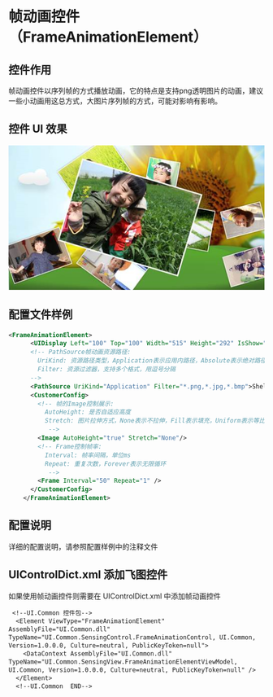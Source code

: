 
# 帧动画控件（FrameAnimationElement）

## 控件作用

帧动画控件以序列帧的方式播放动画，它的特点是支持png透明图片的动画，建议一些小动画用这总方式，大图片序列帧的方式，可能对影响有影响。

## 控件 UI 效果

![Placeholder](../images/album_1.png)

## 配置文件样例

```xml
<FrameAnimationElement>
      <UIDisplay Left="100" Top="100" Width="515" Height="292" IsShow="True" ZIndex="1" UsePercent="false" IsUseCache="True" />
      <!-- PathSource帧动画资源路径:
        UriKind: 资源路径类型，Application表示应用内路径，Absolute表示绝对路径，Relative表示相对路径，Project表示工程路径
        Filter: 资源过滤器，支持多个格式，用逗号分隔
      -->
      <PathSource UriKind="Application" Filter="*.png,*.jpg,*.bmp">Shell\Pages\StarPWallPage\仙鹤序列帧</PathSource>
      <CustomerConfig>
        <!-- 帧的Image控制展示:
          AutoHeight: 是否自适应高度
          Stretch: 图片拉伸方式，None表示不拉伸，Fill表示填充，Uniform表示等比例缩放，UniformToFill
           -->
        <Image AutoHeight="true" Stretch="None"/>
        <!-- Frame控制帧率:
          Interval: 帧率间隔，单位ms
          Repeat: 重复次数，Forever表示无限循环
           -->
        <Frame Interval="50" Repeat="1" />
      </CustomerConfig>
    </FrameAnimationElement>
```

## 配置说明

详细的配置说明，请参照配置样例中的注释文件

## UIControlDict.xml 添加飞图控件

如果使用帧动画控件则需要在 UIControlDict.xml 中添加帧动画控件

```
 <!--UI.Common 控件包-->
  <Element ViewType="FrameAnimationElement" AssemblyFile="UI.Common.dll" TypeName="UI.Common.SensingControl.FrameAnimationControl, UI.Common, Version=1.0.0.0, Culture=neutral, PublicKeyToken=null">
    <DataContext AssemblyFile="UI.Common.dll" TypeName="UI.Common.SensingView.FrameAnimationElementViewModel, UI.Common, Version=1.0.0.0, Culture=neutral, PublicKeyToken=null" />
  </Element>
  <!--UI.Common  END-->
```
